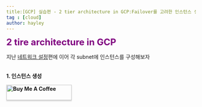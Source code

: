 ```yaml
---
title:[GCP] 실습편 - 2 tier architecture in GCP:Failover를 고려한 인스턴스 생성
tag : [cloud]
author: hayley
---
```


<font size="5" color="purple"><b>2 tire architecture in GCP</b></font>
<p> 지난 <a href="https://hayleyshim.github.io/blog/gcp2">네트워크 설정</a>편에 이어 각 subnet에 인스턴스를 구성해보자
<br>
<br>  
<p><b>1. 인스턴스 생성



<a href="https://www.buymeacoffee.com/yhshim17" target="_blank"><img src="https://www.buymeacoffee.com/assets/img/custom_images/orange_img.png" alt="Buy Me A Coffee" style="height: 41px !important;width: 174px !important;box-shadow: 0px 3px 2px 0px rgba(190, 190, 190, 0.5) !important;-webkit-box-shadow: 0px 3px 2px 0px rgba(190, 190, 190, 0.5) !important;" ></a>
